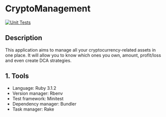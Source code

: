 # CryptoManagement

[![Unit Tests](https://github.com/antoniocuadros/CryptoManagement/actions/workflows/unit-tests.yml/badge.svg?event=push)](https://github.com/antoniocuadros/CryptoManagement/actions/workflows/unit-tests.yml)

## Description
This application aims to manage all your cryptocurrency-related assets in one place. It will allow you to know which ones you own, amount, profit/loss and even create DCA strategies.

## 1. Tools
- Language: Ruby 3.1.2
- Version manager: Rbenv
- Test framework: Minitest
- Dependency manager: Bundler
- Task manager: Rake
